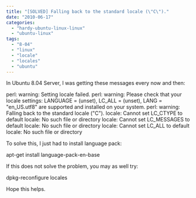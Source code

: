 ```yaml
---
title: "[SOLVED] Falling back to the standard locale (\"C\")."
date: "2010-06-17"
categories: 
  - "hardy-ubuntu-linux-linux"
  - "ubuntu-linux"
tags: 
  - "8-04"
  - "linux"
  - "locale"
  - "locales"
  - "ubuntu"
---
```


In Ubuntu 8.04 Server, I was getting these messages every now and then:

perl: warning: Setting locale failed.
perl: warning: Please check that your locale settings:
	LANGUAGE = (unset),
	LC\_ALL = (unset),
	LANG = "en\_US.utf8"
    are supported and installed on your system.
perl: warning: Falling back to the standard locale ("C").
locale: Cannot set LC\_CTYPE to default locale: No such file or directory
locale: Cannot set LC\_MESSAGES to default locale: No such file or directory
locale: Cannot set LC\_ALL to default locale: No such file or directory

To solve this, I just had to install language pack:

apt-get install language-pack-en-base

If this does not solve the problem, you may as well try:

dpkg-reconfigure locales

Hope this helps.
